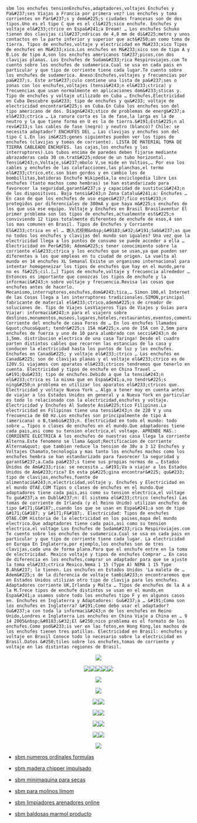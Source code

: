 
```
sbm los enchufes tensionEnchufes,adaptadores,voltajes Enchufes y Pa&#237;ses Viajas a Francia por primera vez? Los enchufes y toma corrientes en Par&#237;s y dem&#225;s ciudades francesas son de dos tipos.Uno es el tipo C que es el cl&#225;sico enchufe. Enchufes y voltaje el&#233;ctrico en Espa&#241;a Dream! … Los enchufes Schuko tienen dos clavijas cil&#237;ndricas de 4,8 mm de di&#225;metro y unos contactos en la parte inferior y superior que act&#250;an como toma de tierra. Tipos de enchufes,voltaje y electricidad en M&#233;xico Tipos de enchufes en M&#233;xico.Los enchufes en M&#233;xico son de tipo A y B.Los de tipo A,son los enchufes americanos t&#237;picos,con dos clavijas planas. Los Enchufes de Sudam&#233;rica Respiroviajes.com Te cuento sobre los enchufes de sudamerica.Cual se usa en cada pais en particular y que tipo de corriente tiene cada lugar.Te cuento sobre los enchufes de sudamerica. Anexo:Enchufes,voltajes y frecuencias por pa&#237;s. Este art&#237;culo contiene una lista de pa&#237;ses o zonas con los enchufes,voltajes (tensi&#243;n el&#233;ctrica) y frecuencias que usan normalmente en aplicaciones dom&#233;sticas y. Tipo de enchufes y voltaje utilizado en Cuba … Enchufes,Electricidad en Cuba Descubre qu&#233; tipo de enchufes y qu&#233; voltaje de electricidad encontrar&#225;s en Cuba.En Cuba los enchufes son del tipo americano de dos. Diagn&#243;stico de problemas de energ&#237;a el&#233;ctrica … La ranura corta es la de fase,la larga es la de neutro y la que tiene forma en U es la de tierra.&#191;Est&#225;n al rev&#233;s los cables de fase (negro) y neutro (blanco)? Chile: se necesita adaptador? ENCHUFES DEL … Las clavijas y enchufes son del tipo C L.En las im&#225;genes siguientes pueden ver los tipos de enchufes (clavijas y tomas de corriente). LISTA DE MATERIAL TOMA DE TIERRA CABLEADO ENCHUFES. las cajas,los enchufes y los interruptores).Los tubos encima de paredes deben fijarse mediante abrazaderas cada 30 cm.trat&#225;ndose de un tubo horizontal. Tensi&#243;n,Voltaje,s&#237;mbolo V,se mide en Voltios,… Por eso los cables y enchufes de las calefacciones,las planchas,el termo el&#233;ctrico,etc.son bien gordos y en cambio los de bombillitas,batidoras Enchufe Wikipedia,la enciclopedia libre Los enchufes (tanto machos como hembras) se han estandarizado para favorecer la seguridad,garant&#237;a y capacidad de sustituci&#243;n de los dispositivos. Baja tensi&#243;n Zona Catalu&#241;a: Enchufes … En caso de que los enchufes de uso espec&#237;fico est&#233;n protegidos por diferenciales de 300mA y que haya m&#225;s enchufes de los que usa ese equipo. Voltaje y Enchufes en Brasil Brasilaventur El primer problema son los tipos de enchufes,actualmente est&#225;n conviviendo 12 tipos totalmente diferentes de enchufe de esos,4 son los mas comunes en Brasil. Tipos de Enchufes y Corriente El&#233;ctrica en el … 嵌入式视频&nbsp;&#0183;&#32;&#191;Sab&#237;as que no todos los enchufes y clavijas del mundo son iguales? Una vez que la electricidad llega a los puntos de consumo se puede acceder a ella … Electricidad en Per&#250; Adem&#225;s tener conocimiento sobre la corriente el&#233;ctrica y los enchufes que se usan,ya que pueden ser diferentes a los que empleas en tu ciudad de origen. La vuelta al mundo en 14 enchufes XL Semanal Existe un organismo internacional para intentar homogeneizar los tipos de enchufes que hay en el mundo,pero no es f&#225;cil.[…] Tipos de enchufe,voltaje y frecuencia alrededor … Entonces es importante que conozcas los tipos de enchufe y la informaci&#243;n sobre voltaje y frecuencia.Revisa las cosas que enchufes antes de hacerlo. Mecanismo,interruptores,enchufes,dom&#243;tica,… Simon 100,el Internet de las Cosas llega a los interruptores tradicionales.SIMON,principal fabricante de material el&#233;ctrico,adem&#225;s de creador de soluciones de. Tips de Viajes LosViajeros Tips de Viajes y Guias para Viajar: informaci&#243;n para el viajero sobre destinos,monumentos,museos,lugares,hoteles,restaurantes,eventos,comentarios,… Corriente del enchufe de casa Foros de … En los enchufes llamados &quot;chuco&quot; tendr&#225;s 15A m&#225;x.uno de 15A con 2,5mm para enchufes de fuerza y uno de 10 para alumbrado con secci&#243;n de 1,5mm. distribucion electrica de una casa Taringa! Desde el cuadro parten distintos cables que recorren las estancias de la casa y conducen la electricidad hasta los puntos de luz y los enchufes. Enchufes en Canad&#225; y voltaje el&#233;ctrico … Los enchufes en Canad&#225; son de clavijas planas y el voltaje el&#233;ctrico es de 120V.Si viajamos con aparatos el&#233;ctricos tendremos que tenerlo en cuenta. Electricidad y tipos de enchufe en China Travel … &#191;Qu&#233; tipo de enchufes.Debido a que la tensi&#243;n el&#233;ctrica es la misma que en Espa&#241;a,no tendr&#225;s ning&#250;n problema en utilizar los aparatos el&#233;ctricos que. Electricidad y voltaje Nueva York … Algo a tener muy en cuenta antes de viajar a los Estados Unidos en general y a Nueva York en particular es todo lo relacionado con la electricidad,enchufes y voltaje. Electricidad y Enchufes Al Sudeste Asi&#225;tico Filipinas.La electricidad en Filipinas tiene una tensi&#243;n de 220 V y una frecuencia de 60 Hz.Los enchufes son principalmente de tipo A (americana) o B,tambi&#233;n. Electricidad en todo el mundo: todo sobre … Tipos o clases de enchufes en el mundo.Que adaptadores tiene cada pais,asi como su tension electrica,el voltage. APRENDE MAS.: CORRIENTE ELECTRICA A los enchufes de nuestras casa llega la corriente Alterna.Este fenomeno se llama &quot;Rectificacion de corriente Alterna&quot; que tambien reduce la tension de 30v a 3 12 Enchufes y Voltajes Chamato,tecnologia y mas tanto los enchufes machos como los enchufes hembra se han estandarizado para favorecer la seguridad y garant&#237;a.Cada pa&#237;s tiene sus propias normas de … Estados Unidos de Am&#233;rica: se necesita … &#191;Va a viajar a los Estados Unidos de Am&#233;rica? En esta p&#225;gina encontrar&#225; qu&#233; tipo de clavijas,enchufes,fuente de alimentaci&#243;n,electricidad,voltaje y. Enchufes y Electricidad en el mundo OTAE.COM Tipos o clases de enchufes en el mundo.Que adaptadores tiene cada pais,asi como su tension electrica,el voltage Tu gu&#237;a en Dubl&#237;n: El sistema el&#233;ctrico (enchufes) Las tomas de corriente de Irlanda (y el Reino Unido) utilizan enchufes de tipo &#171;G&#187;,cuando los que se usan en Espa&#241;a son de tipo &#171;C&#187; y &#171;F&#187;. Electricidad: Tipos de enchufes OTAE.COM Historia de la electricidad en los paises,mapa del mundo electrico.Que adaptadores tiene cada pais,asi como su tension electrica,el voltage Los Enchufes de Sudam&#233;rica Respiroviajes.com Te cuento sobre los enchufes de sudamerica.Cual se usa en cada pais en particular y que tipo de corriente tiene cada lugar. La electricidad en Europa En Inglaterra,por ejemplo,los enchufes son de tres clavijas,cada una de forma plana.Para que el enchufe entre en la toma de electricidad. Mexico voltaje y tipos de enchufes Comprar … En caso de diferencia en los enchufes,comprar un adaptador para que se ajuste la toma el&#233;ctrica Mexico.Nema 1 15 (Type A) NEMA 1 15 Type B.Ah&#237; lo tienen. Los enchufes en Estados Unidos 'La maleta de … Adem&#225;s de la diferencia de voltaje tambi&#233;n encontraremos que en Estados Unidos utilizan otro tipo de clavija para los enchufes. Adaptadores corriente UK,Irlanda y Malta … Tipos de enchufes de la A a la M.Trece tipos de enchufe distintos se usan en el mundo,en Espa&#241;a usamos sobre todo los enchufes tipo F y en algunos casos en. Enchufes en Inglaterra y Adaptadores: Gu&#237;a … &#191;Como son los enchufes en Inglaterra? &#191;Como debo usar el adaptador? Gu&#237;a con toda la informaci&#243;n de los enchufes en Reino Unido,Londres e Inglaterra Los enchufes en China Viaje a China en … 9 14 2005&nbsp;&#0183;&#32;El &#250;nico problema es el formato de los enchufes.Como pod&#233;is ver en las fotos,en Hong Kong,los machos de los enchufes tienen tres patillas. Electricidad en Brasil: enchufes y voltaje en Brasil Conoce todo lo necesario sobre la electricidad en Brasil.Datos &#250;tiles sobre los enchufes,tomas de corriente y voltaje en las distintas regiones de Brasil. 
```

<div align="center">

<a href="https://es-crusher.shibang-china.com/github&k=sbm+los+enchufes+tension"><img src="https://static.shibang-china.com/es/crusher/logo.jpg"></a>

<a href="https://es-crusher.shibang-china.com/github&k=sbm+los+enchufes+tension"><img src="https://static.shibang-china.com/es/crusher/index.jpg"></a><a href="https://es-crusher.shibang-china.com/material.htmlgithub&k=sbm+los+enchufes+tension"><img src="https://static.shibang-china.com/es/crusher/material.jpg"></a><a href="https://es-crusher.shibang-china.com/application.htmlgithub&k=sbm+los+enchufes+tension"><img src="https://static.shibang-china.com/es/crusher/application.jpg"></a><a href="https://es-crusher.shibang-china.com/aboutus.htmlgithub&k=sbm+los+enchufes+tension"><img src="https://static.shibang-china.com/es/crusher/aboutus.jpg"></a><a href="https://es-crusher.shibang-china.com/contact.htmlgithub&k=sbm+los+enchufes+tension"><img src="https://static.shibang-china.com/es/crusher/contact.jpg"></a>

<a href="https://es-crusher.shibang-china.com/github&k=sbm+los+enchufes+tension"><img src="https://static.shibang-china.com/es/crusher/banner.jpg"></a>

<a href="https://swt.shibang-china.com/github&k=sbm+los+enchufes+tension"><img src="https://static.shibang-china.com/es/crusher/text.jpg"></a>

<a href="https://swt.shibang-china.com/github&k=sbm+los+enchufes+tension"><img src="https://static.shibang-china.com/es/crusher/chat.jpg"></a><a href="https://es-crusher.shibang-china.com/contact.htmlgithub&k=sbm+los+enchufes+tension"><img src="https://static.shibang-china.com/es/crusher/message.jpg"></a>

<a href="https://es-crusher.shibang-china.com/products/pe.htmlgithub&k=sbm+los+enchufes+tension"><img src="https://static.shibang-china.com/es/crusher/pe.jpg"></a><a href="https://es-crusher.shibang-china.com/products/pf.htmlgithub&k=sbm+los+enchufes+tension"><img src="https://static.shibang-china.com/es/crusher/pf.jpg"></a>

<a href="https://es-crusher.shibang-china.com/products/hpt.htmlgithub&k=sbm+los+enchufes+tension"><img src="https://static.shibang-china.com/es/crusher/hpt.jpg"></a><a href="https://es-crusher.shibang-china.com/products/vsi.htmlgithub&k=sbm+los+enchufes+tension"><img src="https://static.shibang-china.com/es/crusher/vsi.jpg"></a>

<a href="https://es-crusher.shibang-china.com/products/klv.htmlgithub&k=sbm+los+enchufes+tension"><img src="https://static.shibang-china.com/es/crusher/klv.jpg"></a><a href="https://es-crusher.shibang-china.com/products/portable.htmlgithub&k=sbm+los+enchufes+tension"><img src="https://static.shibang-china.com/es/crusher/portable.jpg"></a>

<a href="https://swt.shibang-china.com/github&k=sbm+los+enchufes+tension"><img src="https://static.shibang-china.com/es/crusher/case.jpg"></a>

</div>


* [sbm numeros ordinales formulas](sbm%20numeros%20ordinales%20formulas.md)

* [sbm madera chipper impulsado](sbm%20madera%20chipper%20impulsado.md)

* [sbm minimaquina para secas](sbm%20minimaquina%20para%20secas.md)

* [sbm para molinos limom](sbm%20para%20molinos%20limom.md)

* [sbm limpiadores arenadores online](sbm%20limpiadores%20arenadores%20online.md)

* [sbm baldosas marmol producto](sbm%20baldosas%20marmol%20producto.md)